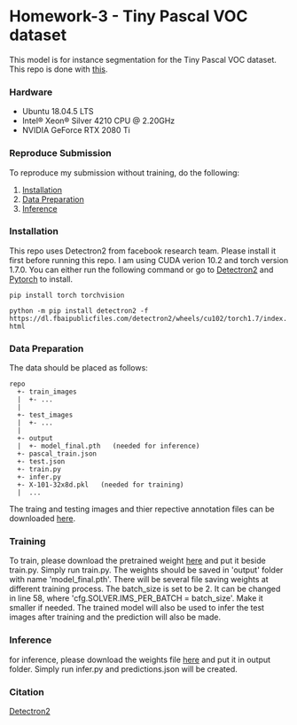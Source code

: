 # Homework-3 - Tiny Pascal VOC dataset

This model is for instance segmentation for the Tiny Pascal VOC dataset.
This repo is done with [this](https://github.com/facebookresearch/detectron2).

### Hardware
- Ubuntu 18.04.5 LTS
- Intel® Xeon® Silver 4210 CPU @ 2.20GHz
- NVIDIA GeForce RTX 2080 Ti

### Reproduce Submission
To reproduce my submission without training, do the following:
1. [Installation](#Installation)
2. [Data Preparation](#Data-Preparation)
3. [Inference](#Inference)

### Installation
This repo uses Detectron2 from facebook research team. Please install it first before running this repo.
I am using CUDA verion 10.2 and torch version 1.7.0. You can either run the following command or go to [Detectron2](https://github.com/facebookresearch/detectron2/blob/master/INSTALL.md) and [Pytorch](https://pytorch.org/) to install.

`pip install torch torchvision`

`python -m pip install detectron2 -f https://dl.fbaipublicfiles.com/detectron2/wheels/cu102/torch1.7/index.html`

### Data Preparation
The data should be placed as follows:
```
repo
  +- train_images
  |  +- ...
  |
  +- test_images
  |  +- ...
  |
  +- output
  |  +- model_final.pth   (needed for inference)
  +- pascal_train.json
  +- test.json
  +- train.py
  +- infer.py
  +- X-101-32x8d.pkl   (needed for training)
  |  ...
```
The traing and testing images and thier repective annotation files can be downloaded [here](https://drive.google.com/drive/folders/1fGg03EdBAxjFumGHHNhMrz2sMLLH04FK).

### Training
To train, please download the pretrained weight [here](https://drive.google.com/file/d/1Q8tRJi7L8Dz2MKnnTZRrcQHixbAJTo_-/view?usp=sharing) and put it beside train.py. Simply run train.py. The weights should be saved in 'output' folder with name 'model_final.pth'. There will be several file saving weights at different training process. The batch_size is set to be 2. It can be changed in line 58, where 'cfg.SOLVER.IMS_PER_BATCH = batch_size'. Make it smaller if needed. The trained model will also be used to infer the test images after training and the prediction will also be made.

### Inference
for inference, please download the weights file [here](https://drive.google.com/file/d/1rFZY6UBCGqb9JECkEhgCOkKcvOKZnSTF/view?usp=sharing) and put it in output folder. Simply run infer.py and predictions.json will be created.

### Citation
[Detectron2](https://github.com/facebookresearch/detectron2)
